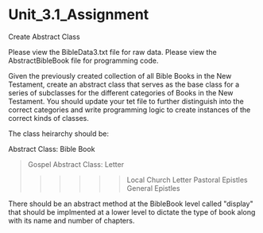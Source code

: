 # Unit_3.1_Assignment
Create Abstract Class

Please view the BibleData3.txt file for raw data.
Please view the AbstractBibleBook file for programming code.

Given the previously created collection of all Bible Books in the New Testament, create
an abstract class that serves as the base class for a series of subclasses for the
different categories of Books in the New Testament. You should update your tet file to
further distinguish into the correct categories and write programming logic to create
instances of the correct kinds of classes.

The class heirarchy should be:

Abstract Class: Bible Book 
> Gospel
> Abstract Class: Letter
>>>>>> Local Church Letter
>>>>>> Pastoral Epistles
>>>>>> General Epistles

There should be an abstract method at the BibleBook level called "display" that should
be implmented at a lower level to dictate the type of book along with its name and 
number of chapters.
